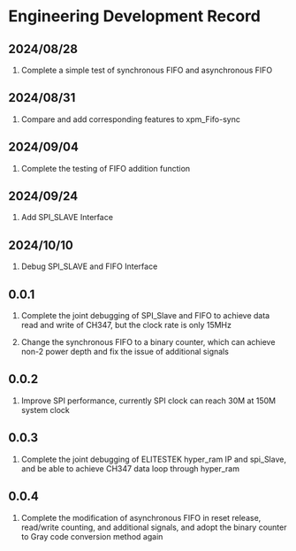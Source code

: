 # Engineering Development Record

## 2024/08/28

1. Complete a simple test of synchronous FIFO and asynchronous FIFO

## 2024/08/31

1. Compare and add corresponding features to xpm_Fifo-sync

## 2024/09/04

1. Complete the testing of FIFO addition function

## 2024/09/24

1. Add SPI_SLAVE Interface

## 2024/10/10

1. Debug SPI_SLAVE and FIFO Interface

## 0.0.1

1. Complete the joint debugging of SPI_Slave and FIFO to achieve data read and write of CH347, but the clock rate is only 15MHz
   
2. Change the synchronous FIFO to a binary counter, which can achieve non-2 power depth and fix the issue of additional signals

## 0.0.2

1. Improve SPI performance, currently SPI clock can reach 30M at 150M system clock

## 0.0.3

1. Complete the joint debugging of ELITESTEK hyper_ram IP and spi_Slave, and be able to achieve CH347 data loop through hyper_ram

## 0.0.4

1. Complete the modification of asynchronous FIFO in reset release, read/write counting, and additional signals, and adopt the binary counter to Gray code conversion method again

